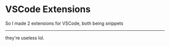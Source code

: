 # VSCode Extensions
So I made 2 extensions for VSCode, both being snippets  






---










they're useless lol.
